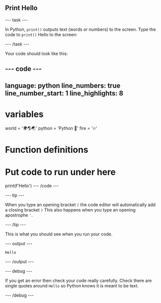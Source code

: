 <h2 class="c-project-heading--task">Print Hello</h2>

--- task ---

In Python, `print()` outputs text (words or numbers) to the screen.
Type the code to `print()` Hello to the screen:

--- /task ---

Your code should look like this:

--- code ---
---
language: python
line_numbers: true
line_number_start: 1
line_highlights: 8
---
# variables
world = '🌍🌎🌏'
python = 'Python 🐍'
fire = '🔥'

# Function definitions        
  
# Put code to run under here
print(f'Hello')
--- /code ---

--- tip ---

When you type an opening bracket `(` the code editor will automatically add a closing bracket `)` 
This also happens when you type an opening apostrophe `'`.

--- /tip ---

This is what you should see when you run your code.

--- output ---

```
Hello
```

--- /output ---

--- debug ---

If you get an error then check your code really carefully. Check there are single quotes around `Hello` so Python knows it is meant to be text.

--- /debug ---
